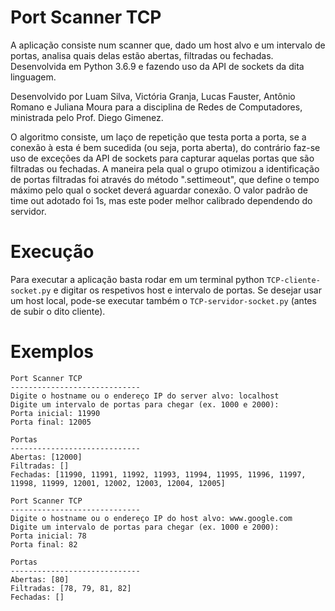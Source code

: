 # Port Scanner TCP

A aplicação consiste num scanner que, dado um host alvo e um intervalo de portas, analisa quais delas estão abertas, filtradas ou fechadas. 
Desenvolvida em Python 3.6.9 e fazendo uso da API de sockets da dita linguagem.

Desenvolvido por Luam Silva, Victória Granja, Lucas Fauster, Antônio Romano e Juliana Moura para a disciplina de Redes de Computadores, 
ministrada pelo Prof. Diego Gimenez.

O algoritmo consiste, um laço de repetição que testa porta a porta, se a conexão à esta é bem sucedida (ou seja, porta aberta),
do contrário faz-se uso de exceções da API de sockets para capturar aquelas portas que são filtradas ou fechadas.
A maneira pela qual o grupo otimizou a identificação de portas filtradas foi através do método ".settimeout", 
que define o tempo máximo pelo qual o socket deverá aguardar conexão. O valor padrão de time out adotado foi 1s,
mas este poder melhor calibrado dependendo do servidor.

# Execução
Para executar a aplicação basta rodar em um terminal python `TCP-cliente-socket.py` e digitar os respetivos host e intervalo de portas. 
Se desejar usar um host local, pode-se executar também o `TCP-servidor-socket.py` (antes de subir o dito cliente).

# Exemplos

```
Port Scanner TCP
-----------------------------
Digite o hostname ou o endereço IP do server alvo: localhost
Digite um intervalo de portas para chegar (ex. 1000 e 2000):
Porta inicial: 11990
Porta final: 12005

Portas
-----------------------------
Abertas: [12000]
Filtradas: []
Fechadas: [11990, 11991, 11992, 11993, 11994, 11995, 11996, 11997, 11998, 11999, 12001, 12002, 12003, 12004, 12005]
```
```
Port Scanner TCP
-----------------------------
Digite o hostname ou o endereço IP do host alvo: www.google.com
Digite um intervalo de portas para chegar (ex. 1000 e 2000):
Porta inicial: 78
Porta final: 82

Portas
-----------------------------
Abertas: [80]
Filtradas: [78, 79, 81, 82]
Fechadas: []
```
